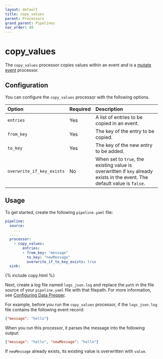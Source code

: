 ```yaml
---
layout: default
title: copy_values 
parent: Processors
grand_parent: Pipelines
nav_order: 48
---
```


# copy_values

The `copy_values` processor copies values within an event and is a [mutate event]({{site.url}}{{site.baseurl}}/data-prepper/pipelines/configuration/processors/mutate-event/) processor. 

## Configuration

You can configure the `copy_values` processor with the following options.

| Option | Required | Description |
:--- | :--- | :---
| `entries` | Yes | A list of entries to be copied in an event. |
| `from_key` | Yes | The key of the entry to be copied. |
| `to_key` | Yes | The key of the new entry to be added. |
| `overwrite_if_key_exists` | No | When set to `true`, the existing value is overwritten if `key` already exists in the event. The default value is `false`. |

## Usage

To get started, create the following `pipeline.yaml` file:

```yaml
pipeline:
  source:
    ...
  ....  
  processor:
    - copy_values:
        entries:
        - from_key: "message"
          to_key: "newMessage"
          overwrite_if_to_key_exists: true
  sink:
```
{% include copy.html %}

Next, create a log file named `logs_json.log` and replace the `path` in the file source of your `pipeline.yaml` file with that filepath. For more information, see [Configuring Data Prepper]({{site.url}}{{site.baseurl}}/data-prepper/getting-started/#2-configuring-data-prepper). 

For example, before you run the `copy_values` processor, if the `logs_json.log` file contains the following event record:

```json
{"message": "hello"}
```

When you run this processor, it parses the message into the following output:

```json
{"message": "hello", "newMessage": "hello"}
```

If `newMessage` already exists, its existing value is overwritten with `value`.
